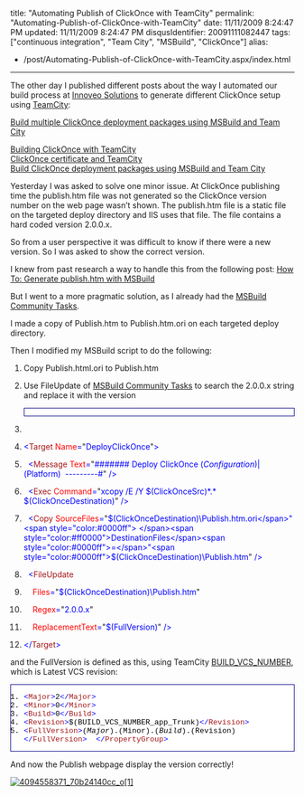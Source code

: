 title: "Automating Publish of ClickOnce with TeamCity"
permalink: "Automating-Publish-of-ClickOnce-with-TeamCity"
date: 11/11/2009 8:24:47 PM
updated: 11/11/2009 8:24:47 PM
disqusIdentifier: 20091111082447
tags: ["continuous integration", "Team City", "MSBuild", "ClickOnce"]
alias:
 - /post/Automating-Publish-of-ClickOnce-with-TeamCity.aspx/index.html
---
The other day I published different posts about the way I automated our build process at [Innoveo Solutions](http://www.innoveo.com/) to generate different ClickOnce setup using [TeamCity](http://www.jetbrains.com/teamcity/index.html): 

[Build multiple ClickOnce deployment packages using MSBuild and Team City](http://weblogs.asp.net/lkempe/archive/2009/11/03/build-multiple-clickonce-deployment-packages-using-msbuild-and-team-city.aspx)      
<!-- more -->
[Building ClickOnce with TeamCity](http://weblogs.asp.net/lkempe/archive/2009/11/02/building-clickonce-with-teamcity.aspx)      
[ClickOnce certificate and TeamCity](http://weblogs.asp.net/lkempe/archive/2009/11/02/clickonce-certificate-and-teamcity.aspx)      
[Build ClickOnce deployment packages using MSBuild and Team City](http://weblogs.asp.net/lkempe/archive/2009/10/27/build-clickonce-deployment-packages-using-msbuild-and-team-city.aspx)

Yesterday I was asked to solve one minor issue. At ClickOnce publishing time the publish.htm file was not generated so the ClickOnce version number on the web page wasn’t shown. The publish.htm file is a static file on the targeted deploy directory and IIS uses that file. The file contains a hard coded version 2.0.0.x.

So from a user perspective it was difficult to know if there were a new version. So I was asked to show the correct version.

I knew from past research a way to handle this from the following post: [How To: Generate publish.htm with MSBuild](http://blogs.msdn.com/mwade/archive/2009/02/28/how-to-generate-publish-htm-with-msbuild.aspx)

But I went to a more pragmatic solution, as I already had the [MSBuild Community Tasks](http://msbuildtasks.tigris.org/).

I made a copy of Publish.htm to Publish.htm.ori on each targeted deploy directory.

Then I modified my MSBuild script to do the following:

1.  Copy Publish.html.ori to Publish.htm
2.  Use FileUpdate of [MSBuild Community Tasks](http://msbuildtasks.tigris.org/) to search the 2.0.0.x string and replace it with the version  <div style="padding-bottom: 0px; margin: 0px; padding-left: 0px; padding-right: 0px; display: inline; float: none; padding-top: 0px" id="scid:9ce6104f-a9aa-4a17-a79f-3a39532ebf7c:75c64077-df36-4b1f-aa27-b6be7cb8c39c" class="wlWriterEditableSmartContent"> <div style="border: #000080 1px solid; color: #000; font-family: 'Courier New', Courier, Monospace; font-size: 10pt"> <div style="background: #fff; max-height: 300px; overflow: auto"> 

1.  <span style="color:#0000ff"><!--</span><span style="color:#008000"> Deploy Click Once</span><span style="color:#0000ff">--></span>
2.  <span style="color:#0000ff"><</span><span style="color:#a31515">Target</span><span style="color:#0000ff"> </span><span style="color:#ff0000">Name</span><span style="color:#0000ff">=</span>"<span style="color:#0000ff">DeployClickOnce</span>"<span style="color:#0000ff">></span>
3.    <span style="color:#0000ff"><</span><span style="color:#a31515">Message</span><span style="color:#0000ff"> </span><span style="color:#ff0000">Text</span><span style="color:#0000ff">=</span>"<span style="color:#0000ff">####### Deploy ClickOnce $(Configuration)|$(Platform)  ---------#</span>"<span style="color:#0000ff"> /></span>
4.    <span style="color:#0000ff"><</span><span style="color:#a31515">Exec</span><span style="color:#0000ff"> </span><span style="color:#ff0000">Command</span><span style="color:#0000ff">=</span>"<span style="color:#0000ff">xcopy /E /Y $(ClickOnceSrc)\*.* $(ClickOnceDestination)</span>"<span style="color:#0000ff"> /></span>
5.    <span style="color:#0000ff"><</span><span style="color:#a31515">Copy</span><span style="color:#0000ff"> </span><span style="color:#ff0000">SourceFiles</span><span style="color:#0000ff">=</span>"<span style="color:#0000ff">$(ClickOnceDestination)\Publish.htm.ori</span>"<span style="color:#0000ff"> </span><span style="color:#ff0000">DestinationFiles</span><span style="color:#0000ff">=</span>"<span style="color:#0000ff">$(ClickOnceDestination)\Publish.htm</span>"<span style="color:#0000ff"> /></span>
6.    <span style="color:#0000ff"><</span><span style="color:#a31515">FileUpdate</span>
7.      <span style="color:#0000ff"></span><span style="color:#ff0000">Files</span><span style="color:#0000ff">=</span>"<span style="color:#0000ff">$(ClickOnceDestination)\Publish.htm</span>"
8.      <span style="color:#0000ff"></span><span style="color:#ff0000">Regex</span><span style="color:#0000ff">=</span>"<span style="color:#0000ff">2.0.0.x</span>"
9.      <span style="color:#0000ff"></span><span style="color:#ff0000">ReplacementText</span><span style="color:#0000ff">=</span>"<span style="color:#0000ff">$(FullVersion)</span>"<span style="color:#0000ff"> /></span>
10.  <span style="color:#0000ff"></</span><span style="color:#a31515">Target</span><span style="color:#0000ff">></span> </div> </div> </div>  

and the FullVersion is defined as this, using TeamCity [BUILD_VCS_NUMBER](http://www.jetbrains.net/confluence/display/TCD4/Predefined+Properties), which is Latest VCS revision:
  <div style="padding-bottom: 0px; margin: 0px; padding-left: 0px; padding-right: 0px; display: inline; float: none; padding-top: 0px" id="scid:9ce6104f-a9aa-4a17-a79f-3a39532ebf7c:b9120155-0f8c-4e96-bcd7-88d1207c1621" class="wlWriterEditableSmartContent"> <div style="border: #000080 1px solid; color: #000; font-family: 'Courier New', Courier, Monospace; font-size: 10pt"> <div style="background: #fff; max-height: 300px; overflow: auto"> 

1.  <span style="color:#0000ff"><</span><span style="color:#a31515">Major</span><span style="color:#0000ff">></span>2<span style="color:#0000ff"></</span><span style="color:#a31515">Major</span><span style="color:#0000ff">></span>
2.  <span style="color:#0000ff"><</span><span style="color:#a31515">Minor</span><span style="color:#0000ff">></span>0<span style="color:#0000ff"></</span><span style="color:#a31515">Minor</span><span style="color:#0000ff">></span>
3.  <span style="color:#0000ff"><</span><span style="color:#a31515">Build</span><span style="color:#0000ff">></span>0<span style="color:#0000ff"></</span><span style="color:#a31515">Build</span><span style="color:#0000ff">></span>
4.  <span style="color:#0000ff"><</span><span style="color:#a31515">Revision</span><span style="color:#0000ff">></span>$(BUILD_VCS_NUMBER_app_Trunk)<span style="color:#0000ff"></</span><span style="color:#a31515">Revision</span><span style="color:#0000ff">></span>
5.  <span style="color:#0000ff"><</span><span style="color:#a31515">FullVersion</span><span style="color:#0000ff">></span>$(Major).$(Minor).$(Build).$(Revision)<span style="color:#0000ff"></</span><span style="color:#a31515">FullVersion</span><span style="color:#0000ff">>  </</span><span style="color:#a31515">PropertyGroup</span><span style="color:#0000ff">></span> </div> </div> </div>  

And now the Publish webpage display the version correctly!

[![4094558371_70b24140cc_o[1]](http://weblogs.asp.net/blogs/lkempe/4094558371_70b24140cc_o1_thumb_5F82F1DE.png "4094558371_70b24140cc_o[1]")](http://weblogs.asp.net/blogs/lkempe/4094558371_70b24140cc_o1_670E614B.png)
